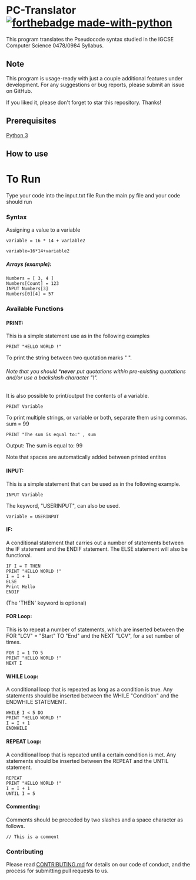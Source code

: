 # PC-Translator [![forthebadge made-with-python](http://ForTheBadge.com/images/badges/made-with-python.svg)](https://www.python.org/)

This program translates the Pseudocode syntax studied in the IGCSE Computer Science 0478/0984 Syllabus.


## Note
This program is usage-ready with just a couple additional features under development. For any suggestions or bug reports, please submit an issue on GitHub.

If you liked it, please don't forget to star this repository. Thanks!

## Prerequisites
[Python 3](https://www.python.org/downloads/)


## How to use
# To Run
Type your code into the input.txt file
Run the main.py file and your code should run
### Syntax
Assigning a value to a variable
  ```
  variable = 16 * 14 + variable2
  ```
  ```
  variable=16*14+variable2
  ```
  
##### Arrays (example):
  ```
  Numbers = [ 3, 4 ]
  Numbers[Count] = 123
  INPUT Numbers[3]
  Numbers[0][4] = 57
  ```


### Available Functions

#### PRINT:
This is a simple statement use as in the following examples
  ```
  PRINT "HELLO WORLD !"
  ```

To print the string between two quotation marks " ".
###### Note that you should ***never** put quotations within pre-existing quotations and/or use a backslash character "\\".
It is also possible to print/output the contents of a variable.
  ```
  PRINT Variable
  ```

To print multiple strings, or variable or both, separate them using commas.
sum = 99
  ```
  PRINT "The sum is equal to:" , sum
  ```
Output: The sum is equal to: 99

Note that spaces are automatically added between printed entites


#### INPUT:
This is a simple statement that can be used as in the following example.
  ```
  INPUT Variable
  ```
The keyword, "USERINPUT", can also be used.
  ```
  Variable = USERINPUT
  ```
#### IF:
A conditional statement that carries out a number of statements between the IF statement and the ENDIF statement. The ELSE statement will also be functional.
  ```
  IF I = T THEN
  PRINT "HELLO WORLD !"
  I = I + 1
  ELSE
  Print Hello
  ENDIF
  ```
(The 'THEN' keyword is optional)


#### FOR Loop:
This is to repeat a number of statements, which are inserted between the FOR "LCV" = "Start" TO "End" and the NEXT "LCV", for a set number of times.
  ```
  FOR I = 1 TO 5
  PRINT "HELLO WORLD !"
  NEXT I
  ```


#### WHILE Loop:
A conditional loop that is repeated as long as a condition is true. Any statements should be inserted between the WHILE "Condition" and the ENDWHILE STATEMENT.
  ```
  WHILE I < 5 DO
  PRINT "HELLO WORLD !"
  I = I + 1
  ENDWHILE
  ```


#### REPEAT Loop:
A conditional loop that is repeated until a certain condition is met. Any statements should be inserted between the REPEAT and the UNTIL statement.
  ```
  REPEAT
  PRINT "HELLO WORLD !"
  I = I + 1
  UNTIL I = 5
  ```


#### Commenting:
Comments should be preceded by two slashes and a space character as follows.
  ```
  // This is a comment
  ```


### Contributing
Please read [CONTRIBUTING.md](https://github.com/Sherlemious/IGCSE-CS-PC-Transpiler/blob/master/CONTRIBUTING.md) for details on our code of conduct, and the process for submitting pull requests to us.
